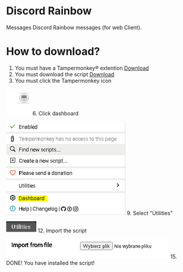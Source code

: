 # Discord Rainbow
Messages Discord Rainbow messages (for web Client). 
# How to download? 
1. You must have a Tampermonkey® extention [Download](https://www.tampermonkey.net/)
2. You must download the script [Download]()
3. You must click the Tampermonkey icon

![Tampermonkey icon](https://raw.githubusercontent.com/xyyzyss/discord-rainbow-messages/main/tutorial/tutorial-1.PNG)
6. Click dashboard

![Dashboard](https://raw.githubusercontent.com/xyyzyss/discord-rainbow-messages/main/tutorial/tutorial-2.PNG)
9. Select "Utilities"

![Utilities selection](https://raw.githubusercontent.com/xyyzyss/discord-rainbow-messages/main/tutorial/tutorial-3.PNG)
12. Import the script

![Import button](https://raw.githubusercontent.com/xyyzyss/discord-rainbow-messages/main/tutorial/tutorial-4.PNG)
15. DONE! You have installed the script!
